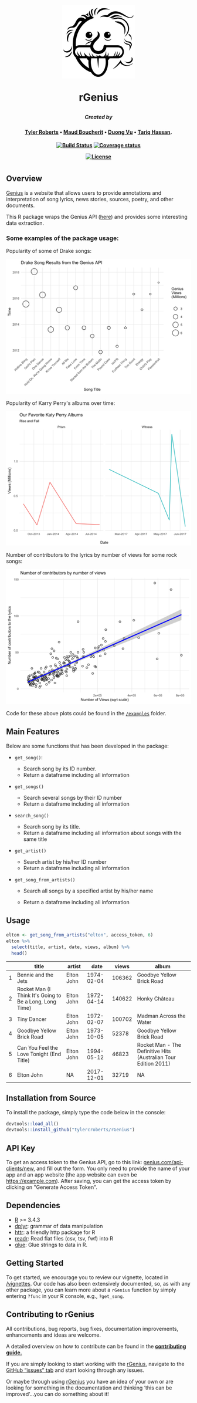<h1 align="center">
  <br>

![](img/genius.png)

rGenius
<br>
</h1>

<h5 align="center"><a>
Created by</a></h5>

<h4 align="center"><a>

[Tyler Roberts](https://github.com/tylercroberts/) • [Maud Boucherit](https://github.com/MaudBoucherit) • [Duong Vu](https://github.com/DuongVu39) • [Tariq Hassan](https://github.com/TariqAHassan).

</a></h4>

<h4 align="center"><a>

[![Build Status](https://travis-ci.org/tylercroberts/rGenius.svg?branch=master)](https://travis-ci.org/tylercroberts/rGenius)
[![Coverage status](https://codecov.io/gh/tylercroberts/rGenius/branch/master/graph/badge.svg)](https://codecov.io/github/tylercroberts/rGenius?branch=master)

[![License](https://img.shields.io/badge/license-MIT-blue.svg)](https://opensource.org/licenses/MIT)

</a></h4>

<h1></h1>

## Overview

[Genius](http://genius.com/) is a website that allows users to provide annotations and interpretation of song lyrics, news stories, sources, poetry, and other documents.

This R package wraps the Genius API ([here](https://genius.com/)) and provides some interesting data extraction.

### Some examples of the package usage:

Popularity of some of Drake songs:   

![](img/drake.png)

Popularity of Karry Perry's albums over time:   

![](img/katy.png)

Number of contributors to the lyrics by number of views for some rock songs:
   
![](img/rock.png)

Code for these above plots could be found in the [`/examples`](https://github.com/tylercroberts/rGenius/tree/master/examples) folder.

## Main Features

Below are some functions that has been developed in the package:

- `get_song()`:

  - Search song by its ID number.
  - Return a dataframe including all information

- `get_songs()`

  - Search several songs by their ID number
  - Return a dataframe including all information

- `search_song()`

  - Search song by its title.
  - Return a dataframe including all information about songs with the same title

- `get_artist()`

  - Search artist by his/her ID number
  - Return a dataframe including all information

- `get_song_from_artists()`

  - Search all songs by a specified artist by his/her name

  - Return a dataframe including all information


## Usage

```r
elton <- get_song_from_artists("elton", access_token, 6)
elton %>% 
  select(title, artist, date, views, album) %>% 
  head()
```

|      | title                                    | artist     | date       | views  | album                                    |
| ---- | ---------------------------------------- | ---------- | ---------- | ------ | ---------------------------------------- |
| 1    | Bennie and the Jets                      | Elton John | 1974-02-04 | 106362 | Goodbye Yellow Brick Road                |
| 2    | Rocket Man (I Think It's Going to Be a Long, Long Time) | Elton John | 1972-04-14 | 140622 | Honky Château                            |
| 3    | Tiny Dancer                              | Elton John | 1972-02-07 | 100702 | Madman Across the Water                  |
| 4    | Goodbye Yellow Brick Road                | Elton John | 1973-10-05 | 52378  | Goodbye Yellow Brick Road                |
| 5    | Can You Feel the Love Tonight (End Title) | Elton John | 1994-05-12 | 46823  | Rocket Man - The Definitive Hits (Australian Tour Edition 2011) |
| 6    | Elton John                               | NA         | 2017-12-01 | 32719  | NA                                       |


## Installation from Source

To install the package, simply type the code below in the console:

```r
devtools::load_all()
devtools::install_github("tylercroberts/rGenius")
```

## API Key

To get an access token to the Genius API, go to this link: [genius.com/api-clients/new](https://genius.com/api-clients/new), and fill out the form. You only need to provide the name of your app and an app website (the app website can even be https://example.com). After saving, you can get the access token by clicking on "Generate Access Token". 

## Dependencies

- [R](https://cran.r-project.org/) >= 3.4.3
- [dplyr](https://dplyr.tidyverse.org/): grammar of data manipulation
- [httr](https://github.com/r-lib/httr): a friendly http package for R
- [readr](https://github.com/tidyverse/readr): Read flat files (csv, tsv, fwf) into R
- [glue](https://github.com/tidyverse/glue): Glue strings to data in R.

## Getting Started

To get started, we encourage you to review our vignette, located in [/vignettes](/vignettes).
Our code has also been extensively documented, so, as with any other package, you can learn more
about a `rGenius` function by simply entering `?func` in your R console, e.g., `?get_song`.

## Contributing to rGenius

All contributions, bug reports, bug fixes, documentation improvements, enhancements and ideas are welcome.

A detailed overview on how to contribute can be found in the [**contributing guide.**](https://github.com/tylercroberts/rGenius/blob/master/CONTRIBUTING.md)

If you are simply looking to start working with the [rGenius](https://github.com/tylercroberts/rGenius), navigate to the [GitHub “issues” tab](https://github.com/tylercroberts/rGenius/issues) and start looking through any issues.

Or maybe through using [rGenius](https://github.com/tylercroberts/rGenius) you have an idea of your own or are looking for something in the documentation and thinking ‘this can be improved’...you can do something about it!
